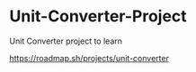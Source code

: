 # Unit-Converter-Project
Unit Converter project to learn

https://roadmap.sh/projects/unit-converter
